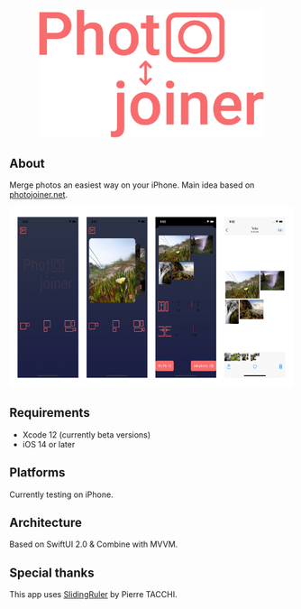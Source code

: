 <div align="center">
    <img src="https://github.com/c-villain/PhotoJoiner/blob/master/.assets/logo.png" width="400pt">
</div>

## About

Merge photos an easiest way on your iPhone.
Main idea based on [photojoiner.net](https://old.photojoiner.net).

<p align="left">
<img src="https://github.com/c-villain/PhotoJoiner/blob/master/.assets/fullscreen.jpg" alt="PhotoJoiner Screenshots" height="320">
</p>

## Requirements

- Xcode 12 (currently beta versions)
- iOS 14 or later

## Platforms

Currently testing on iPhone.

## Architecture

Based on SwiftUI 2.0 & Combine with MVVM. 

## Special thanks

This app uses [SlidingRuler](https://github.com/Pyroh/SlidingRuler) by Pierre TACCHI.
